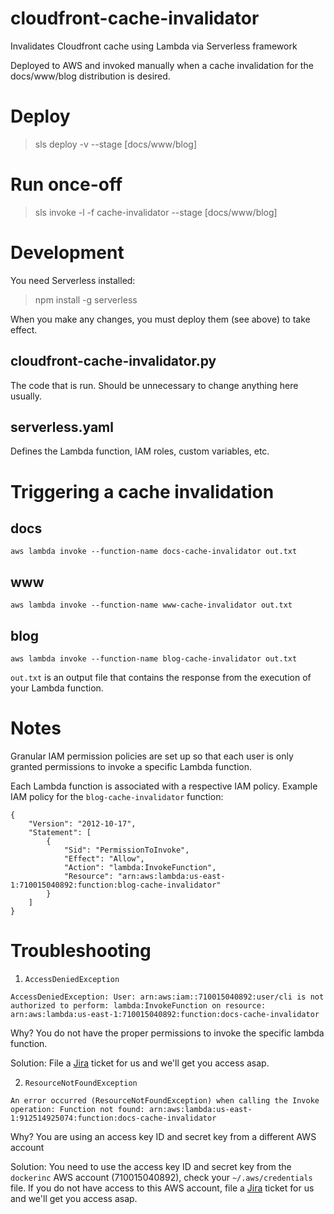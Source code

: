 # cloudfront-cache-invalidator
Invalidates Cloudfront cache using Lambda via Serverless framework

Deployed to AWS and invoked manually when a cache invalidation for the docs/www/blog distribution is desired.

# Deploy
>sls deploy -v --stage [docs/www/blog]

# Run once-off
>sls invoke -l -f cache-invalidator --stage [docs/www/blog]

# Development
You need Serverless installed:
>npm install -g serverless

When you make any changes, you must deploy them (see above) to take effect.

## cloudfront-cache-invalidator.py
The code that is run. Should be unnecessary to change anything here usually.

## serverless.yaml
Defines the Lambda function, IAM roles, custom variables, etc.

# Triggering a cache invalidation
## docs
`aws lambda invoke --function-name docs-cache-invalidator out.txt`

## www
`aws lambda invoke --function-name www-cache-invalidator out.txt`

## blog
`aws lambda invoke --function-name blog-cache-invalidator out.txt`

`out.txt` is an output file that contains the response from the execution of your Lambda function.

# Notes
Granular IAM permission policies are set up so that each user is only granted permissions to invoke a specific Lambda function.

Each Lambda function is associated with a respective IAM policy. Example IAM policy for the `blog-cache-invalidator` function:
```
{
    "Version": "2012-10-17",
    "Statement": [
        {
            "Sid": "PermissionToInvoke",
            "Effect": "Allow",
            "Action": "lambda:InvokeFunction",
            "Resource": "arn:aws:lambda:us-east-1:710015040892:function:blog-cache-invalidator"
        }
    ]
}
```

# Troubleshooting
1. `AccessDeniedException`
```
AccessDeniedException: User: arn:aws:iam::710015040892:user/cli is not authorized to perform: lambda:InvokeFunction on resource: arn:aws:lambda:us-east-1:710015040892:function:docs-cache-invalidator
```
Why? You do not have the proper permissions to invoke the specific lambda function.

Solution: File a [Jira](https://docker.atlassian.net/projects/IN) ticket for us and we'll get you access asap.

2. `ResourceNotFoundException`
```
An error occurred (ResourceNotFoundException) when calling the Invoke operation: Function not found: arn:aws:lambda:us-east-1:912514925074:function:docs-cache-invalidator
```
Why? You are using an access key ID and secret key from a different AWS account

Solution: You need to use the access key ID and secret key from the `dockerinc` AWS account (710015040892), check your `~/.aws/credentials` file. If you do not have access to this AWS  account, file a [Jira](https://docker.atlassian.net/projects/IN) ticket for us and we'll get you access asap.
